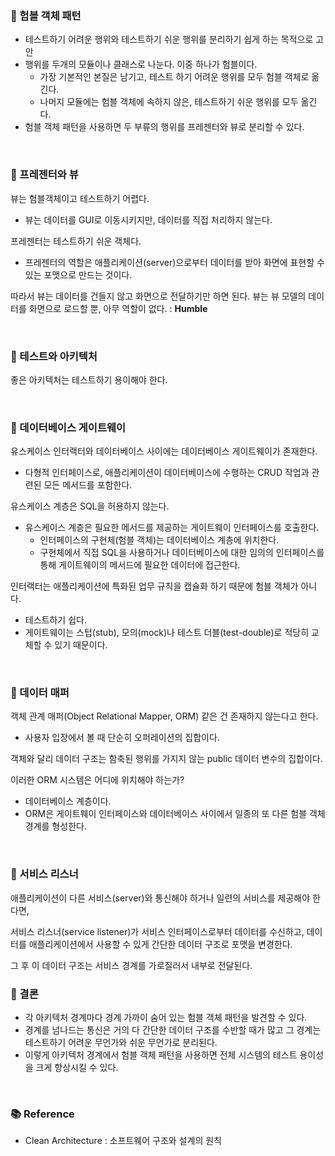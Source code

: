 ### 📕 험블 객체 패턴
- 테스트하기 어려운 행위와 테스트하기 쉬운 행위를 분리하기 쉽게 하는 목적으로 고안
- 행위를 두개의 모듈이나 클래스로 나눈다. 이중 하나가 험블이다.
  - 가장 기본적인 본질은 남기고, 테스트 하기 어려운 행위를 모두 험블 객체로 옮긴다.
  - 나머지 모듈에는 험블 객체에 속하지 않은, 테스트하기 쉬운 행위를 모두 옮긴다.
- 험블 객체 패턴을 사용하면 두 부류의 행위를 프레젠터와 뷰로 분리할 수 있다.

<br>

### 📗 프레젠터와 뷰

뷰는 험블객체이고 테스트하기 어렵다.
- 뷰는 데이터를 GUI로 이동시키지만, 데이터를 직접 처리하지 않는다.

프레젠터는 테스트하기 쉬운 객체다.
- 프레젠터의 역할은 애플리케이션(server)으로부터 데이터를 받아 화면에 표현할 수 있는 포맷으로 만드는 것이다.

따라서 뷰는 데이터를 건들지 않고 화면으로 전달하기만 하면 된다. 
뷰는 뷰 모델의 데이터를 화면으로 로드할 뿐, 아무 역할이 없다. : **Humble**

<br>

### 📙 테스트와 아키텍처
좋은 아키텍처는 테스트하기 용이해야 한다.


<br>

### 📘 데이터베이스 게이트웨이
유스케이스 인터랙터와 데이터베이스 사이에는 데이터베이스 게이트웨이가 존재한다.
- 다형적 인터페이스로, 애플리케이션이 데이터베이스에 수행하는 CRUD 작업과 관련된 모든 메서드를 포함한다.

유스케이스 계층은 SQL을 허용하지 않는다.
- 유스케이스 계층은 필요한 메서드를 제공하는 게이트웨이 인터페이스를 호출한다.
  - 인터페이스의 구현체(험블 객체)는 데이터베이스 계층에 위치한다.
  - 구현체에서 직접 SQL을 사용하거나 데이터베이스에 대한 임의의 인터페이스를 통해 게이트웨이의 메서드에 필요한 데이터에 접근한다.


인터랙터는 애플리케이션에 특화된 업무 규칙을 캡슐화 하기 때문에 험블 객체가 아니다.

- 테스트하기 쉽다.
- 게이트웨이는 스텁(stub), 모의(mock)나 테스트 더블(test-double)로 적당히 교체할 수 있기 때문이다.
<br>

### 📒 데이터 매퍼

객체 관계 매퍼(Object Relational Mapper, ORM) 같은 건 존재하지 않는다고 한다.
- 사용자 입장에서 볼 때 단순히 오퍼레이션의 집합이다.

객체와 달리 데이터 구조는 함축된 행위를 가지지 않는 public 데이터 변수의 집합이다.

이러한 ORM 시스템은 어디에 위치해야 하는가?
- 데이터베이스 계층이다.
- ORM은 게이트웨이 인터페이스와 데이터베이스 사이에서 일종의 또 다른 험블 객체 경계를 형성한다.
<br>


### 📕 서비스 리스너
애플리케이션이 다른 서비스(server)와 통신해야 하거나 일련의 서비스를 제공해야 한다면,

서비스 리스너(service listener)가 서비스 인터페이스로부터 데이터를 수신하고, 데이터를 애플리케이션에서 사용할 수 있게 간단한 데이터 구조로 포맷을 변경한다.

그 후 이 데이터 구조는 서비스 경계를 가로질러서 내부로 전달된다.
<br>

### 📗 결론
- 각 아키텍처 경계마다 경계 가까이 숨어 있는 험블 객체 패턴을 발견할 수 있다.
- 경계를 넘나드는 통신은 거의 다 간단한 데이터 구조를 수반할 때가 많고 그 경계는 테스트하기 어려운 무언가와 쉬운 무언가로 분리된다.
- 이렇게 아키텍처 경계에서 험블 객체 패턴을 사용하면 전체 시스템의 테스트 용이성을 크게 향상시킬 수 있다.

<br>




### 📚 Reference
- Clean Architecture : 소프트웨어 구조와 설계의 원칙
